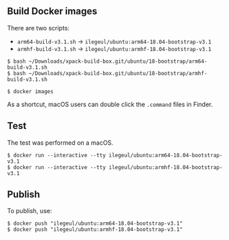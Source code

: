 
## Build Docker images

There are two scripts:

- `arm64-build-v3.1.sh` -> `ilegeul/ubuntu:arm64-18.04-bootstrap-v3.1`
- `armhf-build-v3.1.sh` -> `ilegeul/ubuntu:armhf-18.04-bootstrap-v3.1`

```console
$ bash ~/Downloads/xpack-build-box.git/ubuntu/18-bootstrap/arm64-build-v3.1.sh
$ bash ~/Downloads/xpack-build-box.git/ubuntu/18-bootstrap/armhf-build-v3.1.sh

$ docker images
```

As a shortcut, macOS users can double click the `.command` files in Finder.

## Test

The test was performed on a macOS.

```console
$ docker run --interactive --tty ilegeul/ubuntu:arm64-18.04-bootstrap-v3.1
$ docker run --interactive --tty ilegeul/ubuntu:armhf-18.04-bootstrap-v3.1
```

## Publish

To publish, use:

```console
$ docker push "ilegeul/ubuntu:arm64-18.04-bootstrap-v3.1"
$ docker push "ilegeul/ubuntu:armhf-18.04-bootstrap-v3.1"
```
